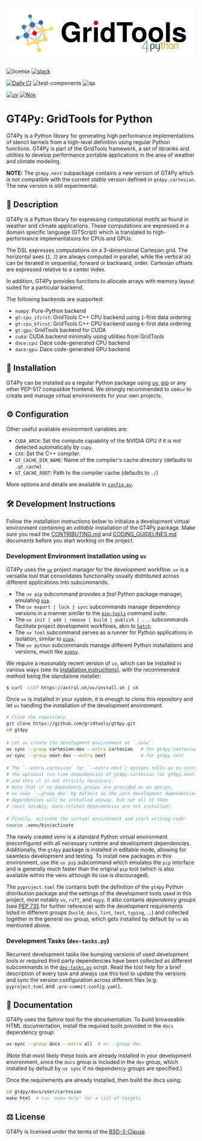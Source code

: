 [![logo](https://raw.githubusercontent.com/GridTools/gt4py/gh-pages/v1.0/_static/logo.svg)](https://GridTools.github.io/gt4py)

![license](https://img.shields.io/github/license/GridTools/gt4py)
[![slack](https://img.shields.io/badge/slack-join-orange?logo=slack&labelColor=3a3a3a)](https://join.slack.com/t/gridtools/shared_invite/zt-1mceuj747-59swuowC3MKAuCFyNAnc1g)

[![Daily CI](https://github.com/GridTools/gt4py/actions/workflows/daily-ci.yml/badge.svg)](https://github.com/GridTools/gt4py/actions/workflows/daily-ci.yml)
![test-components](https://github.com/GridTools/gt4py/actions/workflows/test-components.yml/badge.svg?branch=main)
![qa](https://github.com/GridTools/gt4py/actions/workflows/code-quality.yml/badge.svg?branch=main)

[![uv](https://img.shields.io/badge/-uv-261230.svg?logo=uv)](https://github.com/astral-sh/uv)
[![Nox](https://img.shields.io/badge/%F0%9F%A6%8A-Nox-D85E00.svg)](https://github.com/wntrblm/nox)

# GT4Py: GridTools for Python

GT4Py is a Python library for generating high performance implementations of stencil kernels from a high-level definition using regular Python functions. GT4Py is part of the GridTools framework, a set of libraries and utilities to develop performance portable applications in the area of weather and climate modeling.

**NOTE:** The `gt4py.next` subpackage contains a new version of GT4Py which is not compatible with the current _stable_ version defined in `gt4py.cartesian`. The new version is still experimental.

## 📃 Description

GT4Py is a Python library for expressing computational motifs as found in weather and climate applications. These computations are expressed in a domain specific language (GTScript) which is translated to high-performance implementations for CPUs and GPUs.

The DSL expresses computations on a 3-dimensional Cartesian grid. The horizontal axes (`I`, `J`) are always computed in parallel, while the vertical (`K`) can be iterated in sequential, forward or backward, order. Cartesian offsets are expressed relative to a center index.

In addition, GT4Py provides functions to allocate arrays with memory layout suited for a particular backend.

The following backends are supported:

- `numpy`: Pure-Python backend
- `gt:cpu_ifirst`: GridTools C++ CPU backend using `I`-first data ordering
- `gt:cpu_kfirst`: GridTools C++ CPU backend using `K`-first data ordering
- `gt:gpu`: GridTools backend for CUDA
- `cuda`: CUDA backend minimally using utilities from GridTools
- `dace:cpu`: Dace code-generated CPU backend
- `dace:gpu`: Dace code-generated GPU backend

## 🚜 Installation

GT4Py can be installed as a regular Python package using [uv](https://docs.astral.sh/uv/), [pip](https://pip.pypa.io/en/stable/) or any other PEP-517 compatible frontend. We strongly recommended to use`uv` to create and manage virtual environments for your own projects.

## ⚙ Configuration

Other useful available environment variables are:

- `CUDA_ARCH`: Set the compute capability of the NVIDIA GPU if it is not detected automatically by `cupy`.
- `CXX`: Set the C++ compiler.
- `GT_CACHE_DIR_NAME`: Name of the compiler's cache directory (defaults to `.gt_cache`)
- `GT_CACHE_ROOT`: Path to the compiler cache (defaults to `./`)

More options and details are available in [`config.py`](https://github.com/GridTools/gt4py/blob/main/src/gt4py/cartesian/config.py).

## 🛠 Development Instructions

Follow the installation instructions below to initialize a development virtual environment containing an _editable_ installation of the GT4Py package. Make sure you read the [CONTRIBUTING.md](CONTRIBUTING.md) and [CODING_GUIDELINES.md](CODING_GUIDELINES.md) documents before you start working on the project.

### Development Environment Installation using `uv`

GT4Py uses the [`uv`](https://docs.astral.sh/uv/) project manager for the development workflow. `uv` is a versatile tool that consolidates functionality usually distributed across different applications into subcommands.

- The `uv pip` subcommand provides a _fast_ Python package manager, emulating [`pip`](https://pip.pypa.io/en/stable/).
- The `uv export | lock | sync` subcommands manage dependency versions in a manner similar to the [`pip-tools`](https://pip-tools.readthedocs.io/en/stable/) command suite.
- The `uv init | add | remove | build | publish | ...` subcommands facilitate project development workflows, akin to [`hatch`](https://hatch.pypa.io/latest/).
- The `uv tool` subcommand serves as a runner for Python applications in isolation, similar to [`pipx`](https://pipx.pypa.io/stable/).
- The `uv python` subcommands manage different Python installations and versions, much like [`pyenv`](https://github.com/pyenv/pyenv).

We require a reasonably recent version of `uv`, which can be installed in various ways (see its [installation instructions](https://docs.astral.sh/uv/getting-started/installation/)), with the recommended method being the standalone installer:

```bash
$ curl -LsSf https://astral.sh/uv/install.sh | sh
```

Once `uv` is installed in your system, it is enough to clone this repository and let `uv` handling the installation of the development environment.

```bash
# Clone the repository
git clone https://github.com/gridtools/gt4py.git
cd gt4py

# Let uv create the development environment at `.venv`.
uv sync --group cartesian-dev --extra cartesian   # for gt4py.cartesian
uv sync --group next-dev --extra next             # for gt4py.next

# The `--extra cartesian` (or `--extra next`) options tells uv to install
# the optional run-time dependencies of gt4py.cartesian (or gt4py.next),
# and thus it is not strictly necessary.
# Note that if no dependency groups are provided as an option,
# uv uses `--group dev` by default so the core development dependencies
# dependencies will be installed anyway, but not all of them
# (most notably, DaCe-related dependencies are not installed).

# Finally, activate the virtual environment and start writing code!
source .venv/bin/activate
```

The newly created _venv_ is a standard Python virtual environment preconfigured with all necessary runtime and development dependencies. Additionally, the `gt4py` package is installed in editable mode, allowing for seamless development and testing. To install new packages in this environment, use the `uv pip` subcommand which emulates the `pip` interface and is generally much faster than the original `pip` tool (which is also available within the venv although its use is discouraged).

The `pyproject.toml` file contains both the definition of the `gt4py` Python distribution package and the settings of the development tools used in this project, most notably `uv`, `ruff`, and `mypy`. It also contains _dependency groups_ (see [PEP 735](https://peps.python.org/pep-0735/) for further reference) with the development requirements listed in different groups (`build`, `docs`, `lint`, `test`, `typing`, ...) and collected together in the general `dev` group, which gets installed by default by `uv` as mentioned above.

### Development Tasks (`dev-tasks.py`)

Recurrent development tasks like bumping versions of used development tools or required third party dependencies have been collected as different subcommands in the [`dev-tasks.py`](./dev-tasks.py) script. Read the tool help for a brief description of every task and always use this tool to update the versions and sync the version configuration across different files (e.g. `pyproject.toml` and `.pre-commit-config.yaml`).

## 📖 Documentation

GT4Py uses the Sphinx tool for the documentation. To build browseable HTML documentation, install the required tools provided in the `docs` dependency group:

```bash
uv sync --group docs --extra all  # or --group dev
```

(Note that most likely these tools are already installed in your development environment, since the `docs` group is included in the `dev` group, which installed by default by `uv sync` if no dependency groups are specified.)

Once the requirements are already installed, then build the docs using:

```bash
cd gt4py/docs/user/cartesian
make html  # run 'make help' for a list of targets
```

## ⚖️ License

GT4Py is licensed under the terms of the [BSD-3-Clause](https://github.com/GridTools/gt4py/blob/main/LICENSE.txt).
